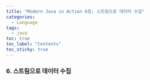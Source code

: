 ```yaml
---
title: "Modern Java in Action 6장; 스트림으로 데이터 수집"
categories:
  - Language
tags:
  - java
toc: true
toc_label: "Contents"
toc_sticky: true
---
```


### 6. 스트림으로 데이터 수집
